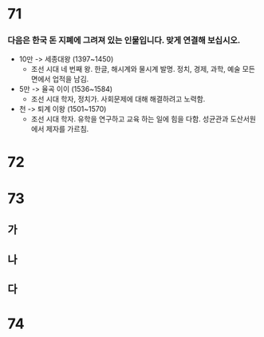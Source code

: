 # 71
### 다음은 한국 돈 지폐에 그려져 있는 인물입니다. 맞게 연결해 보십시오.
* 10만 -> 세종대왕 (1397~1450) 
	* 조선 시대 네 번째 왕. 한글, 해시계와 물시계 발명. 정치, 경제, 과학, 예술 모든 면에서 업적을 남김.
* 5만 -> 율곡 이이 (1536~1584) 
	* 조선 시대 학자, 정치가. 사회문제에 대해 해결하려고 노력함.
* 천 -> 퇴계 이왕 (1501~1570) 
	* 조선 시대 학자. 유학을 연구하고 교육 하는 일에 힘을 다함. 성균관과 도산서원에서 제자를 가르침.
# 72
# 73
## 가
###
## 나
## 다
# 74